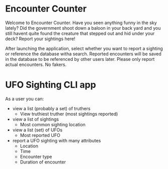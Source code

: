 # Encounter Counter

Welcome to Encounter Counter. Have you seen anything funny in the sky lately? Did the government shoot down a baloon in your back yard and you still havent quite found the creature that stepped out and hid under your deck? Report your sightings here!

After launching the application, select whether you want to report a sighting or reference the database witha search. Reported encounters will be saved in the database to be referenced by other users later. Please only report actual encounters. No fakers.


# UFO Sighting CLI app
As a user you can:
 - view a list (probably a set) of truthers
    - View truthiest truther (most sightings reported)
 - view a list of sightings
    - Most common sighting location
 - view a list (set) of UFOs
    - Most reported UFO
 - report a UFO sighting with many attributes
    - Location
    - Time
    - Encounter type
    - Duration of encounter
   
   
 
